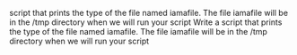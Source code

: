  script that prints the type of the file named iamafile. The file iamafile will be in the /tmp directory when we will run your script
Write a script that prints the type of the file named iamafile. The file iamafile will be in the /tmp directory when we will run your script
